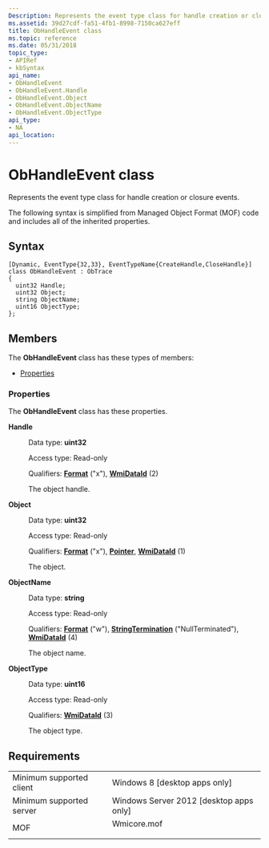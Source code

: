 ```yaml
---
Description: Represents the event type class for handle creation or closure events.
ms.assetid: 39d27cdf-fa51-4fb1-8998-7150ca627eff
title: ObHandleEvent class
ms.topic: reference
ms.date: 05/31/2018
topic_type: 
- APIRef
- kbSyntax
api_name: 
- ObHandleEvent
- ObHandleEvent.Handle
- ObHandleEvent.Object
- ObHandleEvent.ObjectName
- ObHandleEvent.ObjectType
api_type: 
- NA
api_location: 
---
```


# ObHandleEvent class

Represents the event type class for handle creation or closure events.

The following syntax is simplified from Managed Object Format (MOF) code and includes all of the inherited properties.

## Syntax

``` syntax
[Dynamic, EventType{32,33}, EventTypeName{CreateHandle,CloseHandle}]
class ObHandleEvent : ObTrace
{
  uint32 Handle;
  uint32 Object;
  string ObjectName;
  uint16 ObjectType;
};
```

## Members

The **ObHandleEvent** class has these types of members:

-   [Properties](#properties)

### Properties

The **ObHandleEvent** class has these properties.

<dl> <dt>

**Handle**
</dt> <dd> <dl> <dt>

Data type: **uint32**
</dt> <dt>

Access type: Read-only
</dt> <dt>

Qualifiers: [**Format**](event-tracing-mof-qualifiers.md) ("x"), [**WmiDataId**](event-tracing-mof-qualifiers.md) (2)
</dt> </dl>

The object handle.

</dd> <dt>

**Object**
</dt> <dd> <dl> <dt>

Data type: **uint32**
</dt> <dt>

Access type: Read-only
</dt> <dt>

Qualifiers: [**Format**](event-tracing-mof-qualifiers.md) ("x"), [**Pointer**](event-tracing-mof-qualifiers.md), [**WmiDataId**](event-tracing-mof-qualifiers.md) (1)
</dt> </dl>

The object.

</dd> <dt>

**ObjectName**
</dt> <dd> <dl> <dt>

Data type: **string**
</dt> <dt>

Access type: Read-only
</dt> <dt>

Qualifiers: [**Format**](event-tracing-mof-qualifiers.md) ("w"), [**StringTermination**](event-tracing-mof-qualifiers.md) ("NullTerminated"), [**WmiDataId**](event-tracing-mof-qualifiers.md) (4)
</dt> </dl>

The object name.

</dd> <dt>

**ObjectType**
</dt> <dd> <dl> <dt>

Data type: **uint16**
</dt> <dt>

Access type: Read-only
</dt> <dt>

Qualifiers: [**WmiDataId**](event-tracing-mof-qualifiers.md) (3)
</dt> </dl>

The object type.

</dd> </dl>

## Requirements



|                                     |                                                                                        |
|-------------------------------------|----------------------------------------------------------------------------------------|
| Minimum supported client<br/> | Windows 8 \[desktop apps only\]<br/>                                             |
| Minimum supported server<br/> | Windows Server 2012 \[desktop apps only\]<br/>                                   |
| MOF<br/>                      | <dl> <dt>Wmicore.mof</dt> </dl> |



 

 




